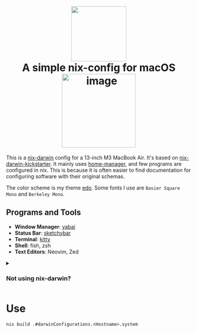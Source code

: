 <h1 align="center">
<img width="150px" src="https://github.com/user-attachments/assets/2bb2ceaf-5dbe-4c00-9a9c-7f95e754acc5" />
    <br>
        A simple nix-config for macOS
    <br>
    <img width="200" alt="image" src="https://github.com/user-attachments/assets/fad90f0c-8dce-4ee3-867b-b76f771215a8">
</h1>

This is a [nix-darwin](https://github.com/LnL7/nix-darwin) config for a 13-inch M3 MacBook Air. It's based on [nix-darwin-kickstarter](https://github.com/ryan4yin/nix-darwin-kickstarter). It mainly uses [home-manager](https://github.com/nix-community/home-manager), and few programs are configured in nix. This is because it is often easier to find documentation for configuring software with their original schemas.

The color scheme is my theme [edo](https://github.com/tnixc/edo). Some fonts I use are `Basier Square Mono` and `Berkeley Mono`.

## Programs and Tools

- **Window Manager**: [yabai](https://github.com/koekeishiya/yabai)
- **Status Bar**: [sketchybar](https://github.com/FelixKratz/SketchyBar)
- **Terminal**: [kitty](https://github.com/kovidgoyal/kitty)
- **Shell**: fish, zsh
- **Text Editors**: Neovim, Zed

<details>
<summary><h3>Not using nix-darwin?</h3></summary>

If you're not using nix-darwin, you can still use parts of this configuration by manually copying the relevant files. Here's how:

1. **Sketchybar**: Copy the contents of `nix-config/home/programs/sketchybar/sketchybar` to `~/.config/sketchybar/`
2. **Yabai**: Copy `nix-config/home/programs/yabai/yabairc` to `~/.config/yabai/yabairc`
3. **Kitty**: Copy `nix-config/home/programs/kitty/kitty` to `~/.config/kitty/`
4. **Neovim**: Copy `nix-config/home/programs/nvim/nvim` to `~/.config/nvim/`
5. **Zed**: Copy the contents of `nix-config/home/programs/zed/zed` to `~/.config/zed/`

Remember to install the necessary dependencies for each program. You may need to run some build commands, and adjust some paths or settings to work without nix-darwin.
</details>

# Use
```
nix build .#darwinConfigurations.<Hostname>.system
```

